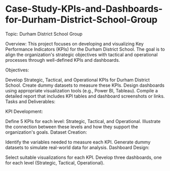# Case-Study-KPIs-and-Dashboards-for-Durham-District-School-Group
Topic: Durham District School Group

Overview: This project focuses on developing and visualizing Key Performance Indicators (KPIs) for the Durham District School. The goal is to align the organization's strategic objectives with tactical and operational processes through well-defined KPIs and dashboards.

Objectives:

Develop Strategic, Tactical, and Operational KPIs for Durham District School.
Create dummy datasets to measure these KPIs.
Design dashboards using appropriate visualization tools (e.g., Power BI, Tableau).
Compile a detailed report that includes KPI tables and dashboard screenshots or links.
Tasks and Deliverables:

KPI Development:

Define 5 KPIs for each level: Strategic, Tactical, and Operational.
Illustrate the connection between these levels and how they support the organization's goals.
Dataset Creation:

Identify the variables needed to measure each KPI.
Generate dummy datasets to simulate real-world data for analysis.
Dashboard Design:

Select suitable visualizations for each KPI.
Develop three dashboards, one for each level (Strategic, Tactical, Operational).
